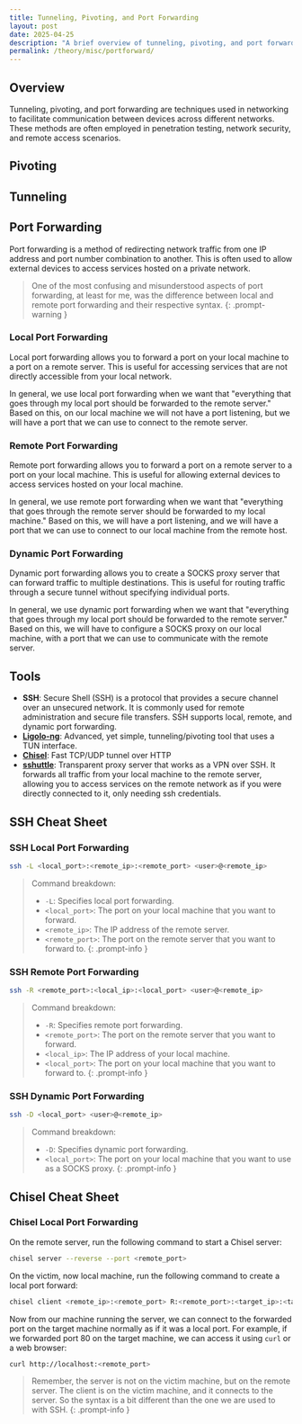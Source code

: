 ```yaml
---
title: Tunneling, Pivoting, and Port Forwarding
layout: post
date: 2025-04-25
description: "A brief overview of tunneling, pivoting, and port forwarding techniques in networking."
permalink: /theory/misc/portforward/
---
```


## Overview
Tunneling, pivoting, and port forwarding are techniques used in networking to facilitate communication between devices across different networks. These methods are often employed in penetration testing, network security, and remote access scenarios.

## Pivoting
## Tunneling
## Port Forwarding
Port forwarding is a method of redirecting network traffic from one IP address and port number combination to another. This is often used to allow external devices to access services hosted on a private network.

> One of the most confusing and misunderstood aspects of port forwarding, at least for me, was the difference between local and remote port forwarding and their respective syntax.
{: .prompt-warning }

### Local Port Forwarding

Local port forwarding allows you to forward a port on your local machine to a port on a remote server. This is useful for accessing services that are not directly accessible from your local network. 

In general, we use local port forwarding when we want that "everything that goes through my local port should be forwarded to the remote server." Based on this, on our local machine we will not have a port listening, but we will have a port that we can use to connect to the remote server. 

### Remote Port Forwarding
Remote port forwarding allows you to forward a port on a remote server to a port on your local machine. This is useful for allowing external devices to access services hosted on your local machine. 

In general, we use remote port forwarding when we want that "everything that goes through the remote server should be forwarded to my local machine." Based on this, we will have a port listening, and we will have a port that we can use to connect to our local machine from the remote host.

### Dynamic Port Forwarding
Dynamic port forwarding allows you to create a SOCKS proxy server that can forward traffic to multiple destinations. This is useful for routing traffic through a secure tunnel without specifying individual ports. 

In general, we use dynamic port forwarding when we want that "everything that goes through my local port should be forwarded to the remote server." Based on this, we will have to configure a SOCKS proxy on our local machine, with a port that we can use to communicate with the remote server. 

## Tools
- **SSH**: Secure Shell (SSH) is a protocol that provides a secure channel over an unsecured network. It is commonly used for remote administration and secure file transfers. SSH supports local, remote, and dynamic port forwarding.
- [**Ligolo-ng**](https://github.com/nicocha30/ligolo-ng): Advanced, yet simple, tunneling/pivoting tool that uses a TUN interface.
- [**Chisel**](https://github.com/jpillora/chisel): Fast TCP/UDP tunnel over HTTP
- [**sshuttle**](https://github.com/sshuttle/sshuttle): Transparent proxy server that works as a VPN over SSH. It forwards all traffic from your local machine to the remote server, allowing you to access services on the remote network as if you were directly connected to it, only needing ssh credentials.

## SSH Cheat Sheet
### SSH Local Port Forwarding
```bash
ssh -L <local_port>:<remote_ip>:<remote_port> <user>@<remote_ip>
```
> Command breakdown:
> - `-L`: Specifies local port forwarding.
> - `<local_port>`: The port on your local machine that you want to forward.
> - `<remote_ip>`: The IP address of the remote server.
> - `<remote_port>`: The port on the remote server that you want to forward to.
{: .prompt-info }

### SSH Remote Port Forwarding
```bash
ssh -R <remote_port>:<local_ip>:<local_port> <user>@<remote_ip>
```
> Command breakdown:
> - `-R`: Specifies remote port forwarding.
> - `<remote_port>`: The port on the remote server that you want to forward.
> - `<local_ip>`: The IP address of your local machine.
> - `<local_port>`: The port on your local machine that you want to forward to.
{: .prompt-info }

### SSH Dynamic Port Forwarding
```bash
ssh -D <local_port> <user>@<remote_ip>
```
> Command breakdown:
> - `-D`: Specifies dynamic port forwarding.
> - `<local_port>`: The port on your local machine that you want to use as a SOCKS proxy.
{: .prompt-info }

## Chisel Cheat Sheet

### Chisel Local Port Forwarding
On the remote server, run the following command to start a Chisel server:
```bash
chisel server --reverse --port <remote_port>
```

On the victim, now local machine, run the following command to create a local port forward:

```bash
chisel client <remote_ip>:<remote_port> R:<remote_port>:<target_ip>:<target_port>
```

Now from our machine running the server, we can connect to the forwarded port on the target machine normally as if it was a local port. For example, if we forwarded port 80 on the target machine, we can access it using `curl` or a web browser:

```bash
curl http://localhost:<remote_port>
```

> Remember, the server is not on the victim machine, but on the remote server. The client is on the victim machine, and it connects to the server. So the syntax is a bit different than the one we are used to with SSH.
{: .prompt-info }


